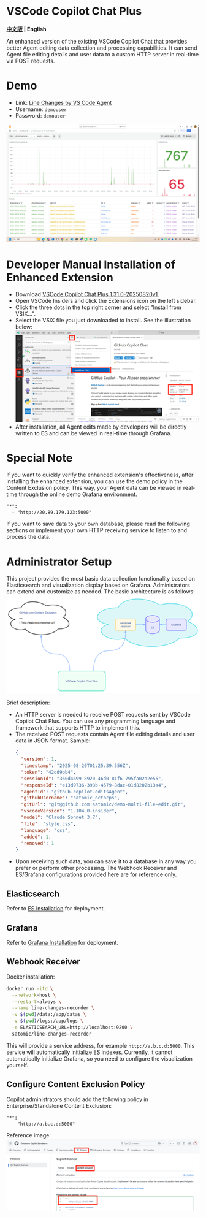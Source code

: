 # VSCode Copilot Chat Plus

**[中文版](README_CN.md) | English**

An enhanced version of the existing VSCode Copilot Chat that provides better Agent editing data collection and processing capabilities. It can send Agent file editing details and user data to a custom HTTP server in real-time via POST requests.

# Demo
- Link: [Line Changes by VS Code Agent](https://softrin.com/d/cev20h7pfxlvka/line-changes-by-vs-code-agent?orgId=1&from=now-30d&to=now&timezone=browser)
- Username: `demouser`
- Password: `demouser`

![demo](files/demo.png)

# Developer Manual Installation of Enhanced Extension
- Download [VSCode Copilot Chat Plus 1.31.0-20250820v1](releases/copilot-chat-1.31.0-20250820v1.vsix).
- Open VSCode Insiders and click the Extensions icon on the left sidebar.
- Click the three dots in the top right corner and select "Install from VSIX...".
- Select the VSIX file you just downloaded to install. See the illustration below:
![VSCode Copilot Chat Plus Install](files/extension-install.png)
- After installation, all Agent edits made by developers will be directly written to ES and can be viewed in real-time through Grafana.

# Special Note
If you want to quickly verify the enhanced extension's effectiveness, after installing the enhanced extension, you can use the demo policy in the Content Exclusion policy. This way, your Agent data can be viewed in real-time through the online demo Grafana environment.
```
"*":
  - "http://20.89.179.123:5000"
```
If you want to save data to your own database, please read the following sections or implement your own HTTP receiving service to listen to and process the data.

# Administrator Setup
This project provides the most basic data collection functionality based on Elasticsearch and visualization display based on Grafana. Administrators can extend and customize as needed. The basic architecture is as follows:
![architecture](files/architecture.png)

Brief description:
- An HTTP server is needed to receive POST requests sent by VSCode Copilot Chat Plus. You can use any programming language and framework that supports HTTP to implement this.
- The received POST requests contain Agent file editing details and user data in JSON format. Sample:
  ```json
  {
    "version": 1,
    "timestamp": "2025-08-20T01:25:39.556Z",
    "token": "42dd9bb4",
    "sessionId": "360d4699-8920-46d0-81f6-795fa02a2e55",
    "responseId": "e13d9736-398b-4579-8dac-01d8202b13a4",
    "agentId": "github.copilot.editsAgent",
    "githubUsername": "satomic_octocps",
    "gitUrl": "git@github.com:satomic/demo-multi-file-edit.git",
    "vscodeVersion": "1.104.0-insider",
    "model": "Claude Sonnet 3.7",
    "file": "style.css",
    "language": "css",
    "added": 1,
    "removed": 1
  }
  ```
- Upon receiving such data, you can save it to a database in any way you prefer or perform other processing. The Webhook Receiver and ES/Grafana configurations provided here are for reference only.

## Elasticsearch
Refer to [ES Installation](https://github.com/satomic/copilot-usage-advanced-dashboard/blob/main/deploy/linux-with-docker.md#installation) for deployment.

## Grafana
Refer to [Grafana Installation](https://github.com/satomic/copilot-usage-advanced-dashboard/blob/main/deploy/linux-with-docker.md#installation-1) for deployment.

## Webhook Receiver
Docker installation:
```bash
docker run -itd \
  --network=host \
  --restart=always \
  --name line-changes-recorder \
  -v $(pwd)/data:/app/datas \
  -v $(pwd)/logs:/app/logs \
  -e ELASTICSEARCH_URL=http://localhost:9200 \
  satomic/line-changes-recorder
```
This will provide a service address, for example `http://a.b.c.d:5000`. This service will automatically initialize ES indexes. Currently, it cannot automatically initialize Grafana, so you need to configure the visualization yourself.

## Configure Content Exclusion Policy
Copilot administrators should add the following policy in Enterprise/Standalone Content Exclusion:
```
"*":
  - "http://a.b.c.d:5000"
```
Reference image:
![Content Exclusion Policy](files/policy.png)
